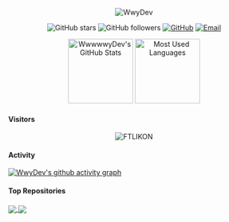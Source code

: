 <p align="center">
  <img src="https://readme-typing-svg.demolab.com/?lines=Hello+👋+!;This+is+WwyDev+....;Nice+to+meet+you!&font=Fira%20Code&center=true&width=380&height=50&duration=4000&pause=1000" alt="WwyDev">
</p>

<p align="center">
  <img src="https://img.shields.io/github/stars/WwwwwyDev?style=social" alt="GitHub stars">
  <img src="https://img.shields.io/github/followers/WwwwwyDev?style=social" alt="GitHub followers">
  <a href="https://github.com/WwwwwyDev"><img src="https://img.shields.io/badge/GitHub-181717?style=flat-square&logo=github&logoColor=white" alt="GitHub"></a>
  <a href="wwy20001014@foxmail.com"><img src="https://img.shields.io/badge/Email-ea4335?style=flat-square&logo=Mail.Ru" alt="Email"></a>
</p>
<p align="center">
<img height="130px" src="https://github-readme-stats.vercel.app/api?username=WwwwwyDev&hide_title=true&show_icons=true&hide=issues&include_all_commits=true&count_private=true&hide_border=false" alt="WwwwwyDev's GitHub Stats"> <img height="130px" src="https://github-readme-stats.vercel.app/api/top-langs?username=WwwwwyDev&hide_title=true&layout=compact&hide_border=false" alt="Most Used Languages">
</p>

#### Visitors
<div align="center"><img src="https://count.getloli.com/get/@WwwwwyDev?theme=rule15" alt="FTLIKON"></div>

#### Activity
[![WwyDev's github activity graph](https://github-readme-activity-graph.vercel.app/graph?username=WwwwwyDev&theme=dracula&bg_color=ffffff&color=708090&line=24292e&point=24292e&area=true&hide_border=true)](https://github.com/WwwwwyDev/github-readme-activity-graph)

#### Top Repositories


<a href="https://github.com/WwwwwyDev/crawlist">
  <img align="center" src="https://github-readme-stats.vercel.app/api/pin/?username=WwwwwyDev&repo=crawlist&theme=buefy" />
</a>

<a href="https://github.com/WwwwwyDev/crawlipt">
  <img align="center" src="https://github-readme-stats.vercel.app/api/pin/?username=WwwwwyDev&repo=crawlipt&theme=buefy" />
</a>

